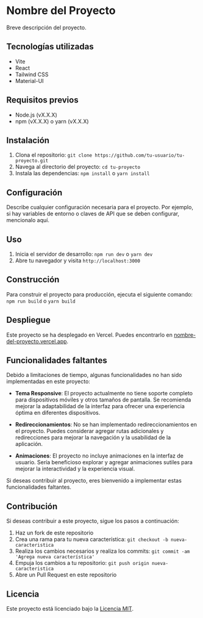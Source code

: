 # Nombre del Proyecto

Breve descripción del proyecto.

## Tecnologías utilizadas

-  Vite
-  React
-  Tailwind CSS
-  Material-UI

## Requisitos previos

-  Node.js (vX.X.X)
-  npm (vX.X.X) o yarn (vX.X.X)

## Instalación

1. Clona el repositorio: `git clone https://github.com/tu-usuario/tu-proyecto.git`
2. Navega al directorio del proyecto: `cd tu-proyecto`
3. Instala las dependencias: `npm install` o `yarn install`

## Configuración

Describe cualquier configuración necesaria para el proyecto. Por ejemplo, si hay variables de entorno o claves de API que se deben configurar,
mencionalo aquí.

## Uso

1. Inicia el servidor de desarrollo: `npm run dev` o `yarn dev`
2. Abre tu navegador y visita `http://localhost:3000`

## Construcción

Para construir el proyecto para producción, ejecuta el siguiente comando: `npm run build` o `yarn build`

## Despliegue

Este proyecto se ha desplegado en Vercel. Puedes encontrarlo en [nombre-del-proyecto.vercel.app](https://nombre-del-proyecto.vercel.app).

## Funcionalidades faltantes

Debido a limitaciones de tiempo, algunas funcionalidades no han sido implementadas en este proyecto:

-  **Tema Responsive**: El proyecto actualmente no tiene soporte completo para dispositivos móviles y otros tamaños de pantalla. Se recomienda mejorar
   la adaptabilidad de la interfaz para ofrecer una experiencia óptima en diferentes dispositivos.

-  **Redireccionamientos**: No se han implementado redireccionamientos en el proyecto. Puedes considerar agregar rutas adicionales y redirecciones
   para mejorar la navegación y la usabilidad de la aplicación.

-  **Animaciones**: El proyecto no incluye animaciones en la interfaz de usuario. Sería beneficioso explorar y agregar animaciones sutiles para
   mejorar la interactividad y la experiencia visual.

Si deseas contribuir al proyecto, eres bienvenido a implementar estas funcionalidades faltantes.

## Contribución

Si deseas contribuir a este proyecto, sigue los pasos a continuación:

1. Haz un fork de este repositorio
2. Crea una rama para tu nueva característica: `git checkout -b nueva-caracteristica`
3. Realiza los cambios necesarios y realiza los commits: `git commit -am 'Agrega nueva característica'`
4. Empuja los cambios a tu repositorio: `git push origin nueva-caracteristica`
5. Abre un Pull Request en este repositorio

## Licencia

Este proyecto está licenciado bajo la [Licencia MIT](https://github.com/tu-usuario/tu-proyecto/blob/main/LICENSE).
